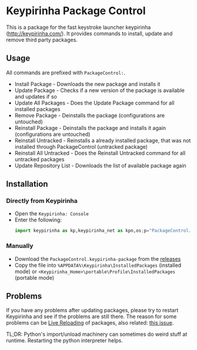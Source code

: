 Keypirinha Package Control
==========================

This is a package for the fast keystroke launcher keypirinha (http://keypirinha.com/). It provides
commands to install, update and remove third party packages.

## Usage

All commands are prefixed with `PackageControl:`.
* Install Package - Downloads the new package and installs it
* Update Package - Checks if a new version of the package is available and updates if so
* Update All Packages - Does the Update Package command for all installed packages
* Remove Package - Deinstalls the package (configurations are untouched)
* Reinstall Package - Deinstalls the package and installs it again (configurations are untouched)
* Reinstall Untracked - Reinstalls a already installed package, that was not installed through
  PackageControl (untracked package)
* Reinstall All Untracked - Does the  Reinstall Untracked command for all untracked packages
* Update Repository List - Downloads the list of available package again

## Installation

### Directly from Keypirinha

* Open the `Keypirinha: Console`
* Enter the following:
    ```python
    import keypirinha as kp,keypirinha_net as kpn,os;p="PackageControl.keypirinha-package";d=kpn.build_urllib_opener().open("https://github.com/ueffel/Keypirinha-PackageControl/releases/download/0.2.2/"+p);pb=d.read();d.close();f=open(os.path.join(kp.installed_package_dir(),p),"wb");f.write(pb);f.close()
    ```

### Manually

* Download the `PackageControl.keypirinha-package` from the
  [releases](https://github.com/ueffel/Keypirinha-PackageControl/releases/latest)
* Copy the file into `%APPDATA%\Keypirinha\InstalledPackages` (installed mode) or
  `<Keypirinha_Home>\portable\Profile\InstalledPackages` (portable mode)

## Problems

If you have any problems after updating packages, please try to restart Keypirinha and see if the
problems are still there. The reason for some problems can be [Live
Reloading](http://keypirinha.com/api/overview.html?highlight=tricky#reloading) of packages, also
related: [this issue](https://github.com/Keypirinha/Keypirinha/issues/117).

TL;DR: Python's import/unload machinery can sometimes do weird stuff at runtime. Restarting the
python interpreter helps.

